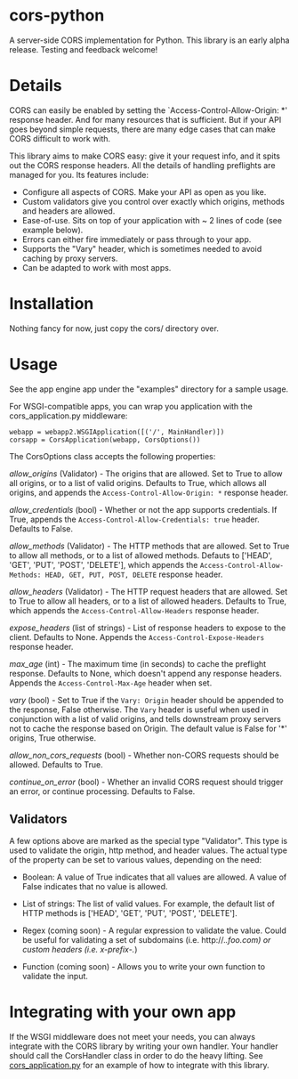 # cors-python

A server-side CORS implementation for Python. This library is an early alpha
release. Testing and feedback welcome!

# Details

CORS can easily be enabled by setting the `Access-Control-Allow-Origin: *'
response header. And for many resources that is sufficient. But if your API goes
beyond simple requests, there are many edge cases that can make CORS
difficult to work with.

This library aims to make CORS easy: give it your request info, and
it spits out the CORS response headers. All the details of handling preflights
are managed for you. Its features include:

* Configure all aspects of CORS. Make your API as open as you like.
* Custom validators give you control over exactly which origins, methods and headers are allowed.
* Ease-of-use. Sits on top of your application with ~ 2 lines of code (see example below).
* Errors can either fire immediately or pass through to your app.
* Supports the "Vary" header, which is sometimes needed to avoid caching by proxy servers.
* Can be adapted to work with most apps.

# Installation

Nothing fancy for now, just copy the cors/ directory over.

# Usage

See the app engine app under the "examples" directory for a sample usage.

For WSGI-compatible apps, you can wrap you application with the
cors_application.py middleware:

    webapp = webapp2.WSGIApplication([('/', MainHandler)])
    corsapp = CorsApplication(webapp, CorsOptions())

The CorsOptions class accepts the following properties:

_allow\_origins_ (Validator) - The origins that are allowed. Set to True to
allow all origins, or to a list of valid origins. Defaults to True, which allows
all origins, and appends the `Access-Control-Allow-Origin: *` response header.

_allow\_credentials_ (bool) - Whether or not the app supports credentials. If
True, appends the `Access-Control-Allow-Credentials: true` header. Defaults to
False.

_allow\_methods_ (Validator) - The HTTP methods that are allowed. Set to True to
allow all methods, or to a list of allowed methods. Defauts to ['HEAD', 'GET',
'PUT', 'POST', 'DELETE'], which appends the
`Access-Control-Allow-Methods: HEAD, GET, PUT, POST, DELETE` response header.

_allow\_headers_ (Validator) - The HTTP request headers that are allowed. Set to
True to allow all headers, or to a list of allowed headers. Defaults to True,
which appends the `Access-Control-Allow-Headers` response header.

_expose\_headers_ (list of strings) - List of response headers to expose to the
client. Defaults to None. Appends the `Access-Control-Expose-Headers` response
header.

_max\_age_ (int) - The maximum time (in seconds) to cache the preflight
response. Defaults to None, which doesn't append any response headers. Appends
the `Access-Control-Max-Age` header when set.

_vary_ (bool) - Set to True if the `Vary: Origin` header should be appended to
the response, False otherwise. The `Vary` header is useful when used in
conjunction with a list of valid origins, and tells downstream proxy servers
not to cache the response based on Origin. The default value is False for '*'
origins, True otherwise.

_allow\_non\_cors\_requests_ (bool) - Whether non-CORS requests should be
allowed. Defaults to True.

_continue\_on\_error_ (bool) - Whether an invalid CORS request should trigger
an error, or continue processing. Defaults to False.

## Validators

A few options above are marked as the special type "Validator". This type is
used to validate the origin, http method, and header values. The actual type
of the property can be set to various values, depending on the need:

* Boolean: A value of True indicates that all values are allowed. A value
of False indicates that no value is allowed.

* List of strings: The list of valid values. For example, the default list of
HTTP methods is ['HEAD', 'GET', 'PUT', 'POST', 'DELETE'].

* Regex (coming soon) - A regular expression to validate the value. Could be
useful for validating a set of subdomains (i.e. http://.*\.foo\.com) or custom
headers (i.e. x-prefix-.*)

* Function (coming soon) - Allows you to write your own function to validate the
input.

# Integrating with your own app

If the WSGI middleware does not meet your needs, you can always integrate with
the CORS library by writing your own handler. Your handler should call the
CorsHandler class in order to do the heavy lifting. See
[cors_application.py](https://github.com/monsur/cors-python/blob/master/cors/cors_application.py)
for an example of how to integrate with this library.
